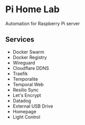 # Pi Home Lab

Automation for Raspberry Pi server

## Services

- Docker Swarm
- Docker Registry
- Wireguard
- Cloudflare DDNS
- Traefik
- Temporalite
- Temporal Web
- Resilio Sync
- Let's Encrypt
- Datadog
- External USB Drive
- Homepage
- Light Control
